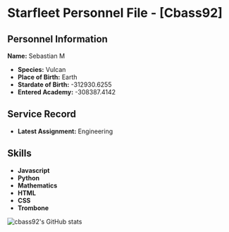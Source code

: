# Starfleet Personnel File - [Cbass92]

## Personnel Information             
**Name:**   Sebastian M            
- **Species:**      Vulcan           
- **Place of Birth:**  Earth         
- **Stardate of Birth:** -312930.6255
- **Entered Academy:** -308387.4142  
## Service Record                    
- **Latest Assignment:** Engineering 
                                          
## Skills                            
- **Javascript**                      
- **Python**                          
- **Mathematics**                     
- **HTML**                            
- **CSS**                             
- **Trombone**

![cbass92's GitHub stats](https://github-readme-stats.vercel.app/api?username=sebastian-92&theme=tokyonight&show_icons=true)
